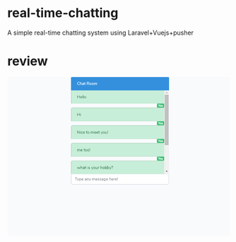 # real-time-chatting
A simple real-time chatting system using Laravel+Vuejs+pusher
# review
![pic](./public/images/chat.png)  

